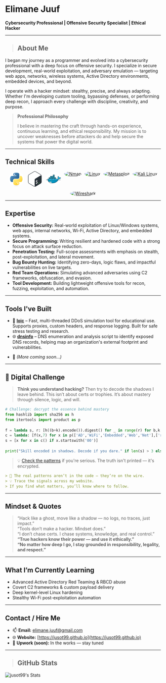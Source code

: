 # Elimane Juuf

**Cybersecurity Professional | Offensive Security Specialist | Ethical Hacker**

---

> ## About Me
>
I began my journey as a programmer and evolved into a cybersecurity professional with a deep focus on offensive security. I specialize in secure development, real-world exploitation, and adversary emulation — targeting web apps, networks, wireless systems, Active Directory environments, embedded devices, and beyond.

I operate with a hacker mindset: stealthy, precise, and always adapting. Whether I'm developing custom tooling, bypassing defenses, or performing deep recon, I approach every challenge with discipline, creativity, and purpose.

> **Professional Philosophy**
>
> I believe in mastering the craft through hands-on experience, continuous learning, and ethical responsibility. My mission is to uncover weaknesses before attackers do and help secure the systems that power the digital world.

---

## Technical Skills

<div style="display: flex; justify-content: center; flex-wrap: wrap; gap: 10px;">
  <a href="https://www.python.org/">
    <img src="https://raw.githubusercontent.com/devicons/devicon/master/icons/python/python-original.svg" alt="Python" width="50px" style="border-radius:50%;" />
  </a>
  <a href="https://www.gnu.org/software/bash/">
    <img src="https://raw.githubusercontent.com/devicons/devicon/master/icons/bash/bash-original.svg" alt="Bash" width="50px" style="border-radius:50%;" />
  </a>
  <a href="https://www.docker.com/">
    <img src="https://raw.githubusercontent.com/devicons/devicon/master/icons/docker/docker-original.svg" alt="Docker" width="50px" style="border-radius:50%;" />
  </a>
  <a href="https://nmap.org/">
    <img src="https://img.icons8.com/?size=100&id=9b5wowKIlo9d&format=png&color=000000" alt="Nmap" width="50px" style="border-radius:50%;" />
  </a>
  <a href="https://www.linux.org/">
    <img src="https://raw.githubusercontent.com/marwin1991/profile-technology-icons/refs/heads/main/icons/linux.png" alt="Linux" width="50px" style="border-radius:50%;" />
  </a>
  <a href="https://www.metasploit.com/">
    <img src="https://img.icons8.com/color/48/metasploit.png" alt="Metasploit" width="50px" style="border-radius:50%;" />
  </a>
  <a href="https://www.kali.org/">
    <img src="https://img.icons8.com/?size=100&id=101665&format=png&color=000000" alt="Kali Linux" width="50px" style="border-radius:50%;" />
  </a>
  <a href="https://www.wireshark.org/">
    <img src="https://upload.wikimedia.org/wikipedia/commons/d/db/Wireshark_Icon.png" alt="Wireshark" width="50px" style="border-radius:50%;" />
  </a>
</div>

---

## Expertise

- **Offensive Security:** Real-world exploitation of Linux/Windows systems, web apps, internal networks, Wi-Fi, Active Directory, and embedded systems.
- **Secure Programming:** Writing resilient and hardened code with a strong focus on attack surface reduction.
- **Penetration Testing:** Full-scope assessments with emphasis on stealth, post-exploitation, and lateral movement.
- **Bug Bounty Hunting:** Identifying zero-days, logic flaws, and impactful vulnerabilities on live targets.
- **Red Team Operations:** Simulating advanced adversaries using C2 frameworks, obfuscation, and evasion.
- **Tool Development:** Building lightweight offensive tools for recon, fuzzing, exploitation, and automation.

---

## Tools I've Built

* 🚀 **[loic](https://github.com/jusot99/pwnhub/blob/main/scripts/loic.py)** – Fast, multi-threaded DDoS simulation tool for educational use. Supports proxies, custom headers, and response logging. Built for safe stress testing and research.
* 🌐 **[dnsinfo](https://github.com/jusot99/pwnhub/blob/main/scripts/dnsinfo.py)** – DNS enumeration and analysis script to identify exposed DNS records, helping map an organization's external footprint and vulnerabilities.
- 🐚 *(More coming soon...)*

---

## 🧩 Digital Challenge

> **Think you understand hacking?**
> Then try to decode the shadows I leave behind. This isn’t about certs or trophies.
> It’s about mastery through silence, logic, and will.

```python
# Challenge: decrypt the essence behind mastery
from hashlib import sha256 as h
from itertools import product as p

f = lambda s, r: [h((b+k).encode()).digest() for _ in range(r) for b,k in [s]][-1].hex()
c = lambda: [f(x,7) for x in p(['AD','WiFi','Embedded','Web','Net'],['recon','pivot','exploit','evade','persist'])]
s = [x for x in c() if x.startswith('00')]

print("Skill encoded in shadows. Decode if you dare." if len(s) > 3 else "Keep digging, no shortcuts here.")
```

> 💡 [Check the patterns](https://jusot99.github.io) if you're serious.
> The truth isn't printed — it's encrypted.

```markdown
> 🧠 The real patterns aren’t in the code — they’re on the wire.  
> 💡 Trace the signals across my website. 
> If you find what matters, you’ll know where to follow.
```

---

## Mindset & Quotes

> “Hack like a ghost, move like a shadow — no logs, no traces, just impact.”  
> “Tools don’t make a hacker. Mindset does.”  
> “I don’t chase certs. I chase systems, knowledge, and real control.”  
> **“True hackers know their power — and use it ethically.”**  
> **“No matter how deep I go, I stay grounded in responsibility, legality, and respect.”**

---

## What I’m Currently Learning

- Advanced Active Directory Red Teaming & RBCD abuse
- Covert C2 frameworks & custom payload delivery
- Deep kernel-level Linux hardening
- Stealthy Wi-Fi post-exploitation automation

---

## Contact / Hire Me

- 📫 **Email:** elimane.juuf@gmail.com  
- 🌐 **Website:** [https://jusot99.github.io](https://jusot99.github.io)  
- 💼 **Upwork (soon):** In the works — stay tuned

---

> ## GitHub Stats
>
![jusot99's Stats](https://github-readme-stats.vercel.app/api?username=jusot99&theme=vue-dark&show_icons=true&hide_border=true&count_private=true)
